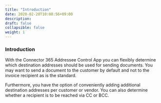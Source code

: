 ```yaml
---
title: "Introduction"
date: 2020-02-28T10:08:56+09:00
description: 
draft: false
collapsible: false
weight: 1
---
```

### Introduction

With the Connector 365 Addressee Control App you can flexibly determine which destination addresses should be used for sending documents. You may want to send a document to the customer by default and not to the invoice recipient as is the standard.

Furthermore, you have the option of conveniently adding additional destination addresses per customer or vendor. You can also determine whether a recipient is to be reached via CC or BCC.